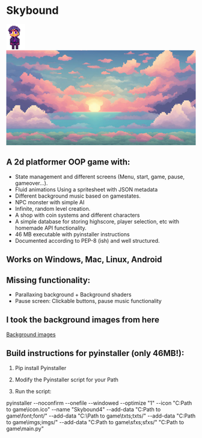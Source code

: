 # Skybound
![Skybound Logo](imgs/IdleL2.png)
![Skybound Logo](imgs/sky2.png)
## A 2d platformer OOP game with:
- State management and different screens (Menu, start, game, pause, gameover...).
- Fluid animations Using a spritesheet with JSON metadata
- Different background music based on gamestates.
- NPC monster with simple AI
- Infinite, random level creation.
- A shop with coin systems and different characters
- A simple database for storing highscore, player selection, etc with homemade API functionality.
- 46 MB executable with pyinstaller instructions
- Documented according to PEP-8 (ish) and well structured.

## Works on Windows, Mac, Linux, Android

## Missing functionality:
- Parallaxing background + Background shaders
- Pause screen: Clickable buttons, pause music functionality

## I took the background images from here
[Background images](https://craftpix.net/freebies/free-sky-with-clouds-background-pixel-art-set/)


## Build instructions for pyinstaller (only 46MB!):

1. Pip install Pyinstaller

2. Modify the Pyinstaller script for your Path

3. Run the script: 

pyinstaller --noconfirm --onefile --windowed --optimize "1" --icon "C:Path to game\icon.ico" --name "Skybound4" --add-data "C:Path to game\font;font/" --add-data "C:\Path to game\txts;txts/" --add-data "C:Path to game\imgs;imgs/" --add-data "C:Path to game\sfxs;sfxs/"  "C:Path to game\main.py"
